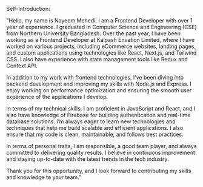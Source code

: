 Self-Introduction:

"Hello, my name is Nayeem Mehedi. I am a Frontend Developer with over 1 year of experience. I graduated in Computer Science and Engineering (CSE) from Northern University Bangladesh. Over the past year, I have been working as a Frontend Developer at Kalpash Envation Limited, where I have worked on various projects, including eCommerce websites, landing pages, and custom applications using technologies like React, Next.js, and Tailwind CSS. I also have experience with state management tools like Redux and Context API.

In addition to my work with frontend technologies, I’ve been diving into backend development and improving my skills with Node.js and Express. I enjoy working on performance optimization and ensuring the smooth user experience of the applications I develop.

In terms of my technical skills, I am proficient in JavaScript and React, and I also have knowledge of Firebase for building authentication and real-time database solutions. I’m always eager to learn new technologies and techniques that help me build scalable and efficient applications. I also ensure that my code is clean, maintainable, and follows best practices.

In terms of personal traits, I am responsible, a good team player, and always committed to delivering quality results. I believe in continuous improvement and staying up-to-date with the latest trends in the tech industry.

Thank you for this opportunity, and I look forward to contributing my skills and knowledge to your team."

